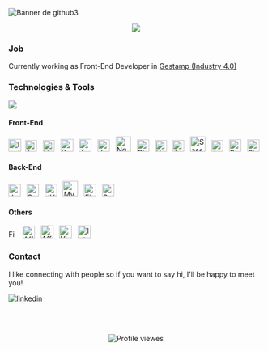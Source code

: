 <!--
![Banner de GitHub](https://user-images.githubusercontent.com/93733677/175829894-e0973ea5-0fca-4dde-89b8-3d220350b0d8.jpg)

&background=0A0C10
-->

![Banner de github3](https://user-images.githubusercontent.com/93733677/191101453-79b8c15b-a7c9-4f42-9f6f-b4b415c9b598.png)


<p align="center">
  <!--<a href="https://github.com/DenverCoder1/readme-typing-svg">--><img src="https://readme-typing-svg.herokuapp.com/?lines=Hello!;Welcome+to+my+GitHub;I'm+a+Front+End+Developer;Always%20learning%20new%20things&font=Avenir&center=true&width=440&height=45&color=3178c6&vCenter=true&size=24"><!--</a>-->
</p>

<!--
<p align="center">
  I'm a frontend web developer, I like to design and develop web sites.
</p>
-->
### Job 

Currently working as Front-End Developer in  <a href="https://www.gestamp.com/Que-Hacemos/Industria-4-0">Gestamp (Industry 4.0)</a>

<!--## GitHub Stats -->

### Technologies & Tools

<div align="left">
 <img src="https://github-readme-stats.vercel.app/api/top-langs/?username=yehosuaes&layout=compact&theme=tokyonight&hide=scss" />
</div>

#### Front-End
<div align="left" >
     <img width="25"  alt="Ionic" src="https://user-images.githubusercontent.com/93733677/209311910-ee8e535b-70e2-4d66-b8d0-dde9c963d502.png">&nbsp; 
   <img width="23" alt="Angular" src="https://material.angular.io/assets/img/homepage/angular-logo.svg"> &nbsp; 
   <img width="23" alt="VueJS" src="https://user-images.githubusercontent.com/93733677/187198560-09d5ed7d-c82f-4ab4-a735-5d1dae605bc1.png"> &nbsp;
   <img width="25" alt="ReactJS" src="https://user-images.githubusercontent.com/93733677/175814537-88330de7-4e5a-425f-a933-eaf1c0bd9331.png"> &nbsp;
   <img width="25"  alt="Typescript" src="https://upload.wikimedia.org/wikipedia/commons/thumb/4/4c/Typescript_logo_2020.svg/1200px-Typescript_logo_2020.svg.png"> &nbsp;
   <img width="24" alt="JavaScript" src="https://user-images.githubusercontent.com/93733677/175814736-fdc4935d-6107-4efc-a6bb-6a98dc685f80.png"> &nbsp;
   <img width="30" alt="NgRx Reactive State for Angular" src="https://ngrx.io/assets/images/badge.svg"> &nbsp;
   <img width="24" alt="Pinya State Managment for Vue" src="https://user-images.githubusercontent.com/93733677/200890575-93a5d373-d3dd-4578-afd9-a4861891de91.png"> &nbsp;
   <img width="23" alt="HTML5" src="https://user-images.githubusercontent.com/93733677/175814924-338e3829-a7d8-4e3b-a9ff-6edf3d293a4f.png"> &nbsp;
   <img width="23" alt="CSS3" src="https://user-images.githubusercontent.com/93733677/175814939-9e82779a-c8a2-4fe2-999a-22ff7ffb8282.png"> &nbsp; 
<img width="30" alt="Sass" src="https://user-images.githubusercontent.com/93733677/229626737-fcf917e1-e66d-4ac0-a2d8-e72d0908f9c8.svg"> &nbsp; 
   <img width="23" alt="Angular Material UI" src="https://material.angular.io/assets/img/angular-material-logo.svg"> &nbsp; 
   <img width="24" alt=" Bootstrap" src="https://user-images.githubusercontent.com/93733677/175830755-c94366b4-734c-4346-8ca7-74db5a9f0946.png"> &nbsp;
   <img width="24" alt="StyledComponents" src="https://user-images.githubusercontent.com/93733677/175815609-7bdf9c04-6289-412e-b1b9-485f8aca126c.png"> &nbsp;
</div>

#### Back-End
<div align="left">
    <img width="24" alt="Java" src="https://user-images.githubusercontent.com/93733677/200889448-82995475-f45f-4a90-bc59-0e9f3a1c0996.png"> &nbsp;
   <img width="24" alt="Spring" src="https://user-images.githubusercontent.com/93733677/200889599-2077d457-4928-488f-bfee-8c1299a4fe3b.png"> &nbsp;
   <img width="24" alt="JUnit Test" src="https://user-images.githubusercontent.com/93733677/200889695-e2919020-9d36-4377-885d-90315ebd56b2.png"> &nbsp;
   <img width="30" alt="MySQL" src="https://user-images.githubusercontent.com/93733677/200889705-900abcef-b2bd-400b-893d-f5225a2f7860.png"> &nbsp;
   <img width="24" alt="Firebase" src="https://user-images.githubusercontent.com/93733677/175830776-40246b35-2674-4df7-a50f-89f926d6d45c.png"> &nbsp;
   <img width="24" alt="Supabase" src="https://user-images.githubusercontent.com/93733677/187199611-72d12457-21a3-4b54-94a7-52fa253863bb.svg"> &nbsp;
  
</div>

#### Others

<div align="left">
   <img width="16" alt="FigMa" src="https://user-images.githubusercontent.com/93733677/229625331-23af7cc8-d831-4d0a-92c2-4db255fcc97b.png"> &nbsp;
   <img width="24" alt="Affinity Designer" src="https://user-images.githubusercontent.com/93733677/175830570-b4500a44-5e0b-4b71-982b-acb579cd26e3.png"> &nbsp;
   <img width="25" alt="Affinity Photo" src="https://user-images.githubusercontent.com/93733677/175830569-ee3f6975-7008-4beb-80b7-1700478cb480.png"> &nbsp;
   <img width="25" alt="Visual Studio Code" src="https://user-images.githubusercontent.com/93733677/209324728-0af69fcf-b5e9-4dfa-a971-871f9f88837e.png"> &nbsp;
    <img width="25" alt="IntelliJ IDEA " src="https://user-images.githubusercontent.com/93733677/200892033-bb0640b9-c843-4f4a-8326-93c6cf4147e1.png"> &nbsp;
</div>

### Contact

<p> I like connecting with people so if you want to say hi, I'll be happy to meet you!</p>

[![linkedin](https://img.shields.io/badge/linkedin-0A66C2?style=for-the-badge&logo=linkedin&logoColor=white)](https://www.linkedin.com/in/edgaryehosuaescobedo/)
<!--<a href="https://www.linkedin.com/in/edgaryehosuaescobedo/">Linkedin</a>-->
<!--[![portfolio](https://img.shields.io/badge/my_portfolio-000?style=for-the-badge&logo=ko-fi&logoColor=white)](https://katherinempeterson.com/)-->

<!--<a href="https://github.com/YehosuaEs">Website </a> (work in progress)-->
<br>
<br>

<p align="center">
  <!-- <img src="https://page-views.glitch.me/badge?page_id=yehosuaes.visitor-badge" alt="Visitors"> -->
  <img src="https://komarev.com/ghpvc/?username=YehosuaEs" alt="Profile viewes">
</p>

<!--
**YehosuaEs/YehosuaEs** is a ✨ _special_ ✨ repository because its `README.md` (this file) appears on your GitHub profile.

Here are some ideas to get you started:
- ### Hi there 👋
- 🔭 I’m currently working on ...
- 🌱 I’m currently learning ...
- 👯 I’m looking to collaborate on ...
- 🤔 I’m looking for help with ...
- 💬 Ask me about ...
- 📫 How to reach me: ...
- 😄 Pronouns: ...
- ⚡ Fun fact: ...

![](https://visitor-badge.glitch.me/badge?page_id=yehosuaes.yehosuaes)

![Yehosua Es GitHub stats](https://github-readme-stats.vercel.app/api?username=yehosuaes&show_icons=true)

[![Yehosua Es GitHub stats](https://github-readme-stats.vercel.app/api?username=yehosuaes)](https://github.com/anuraghazra/github-readme-stats)
-->
